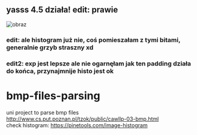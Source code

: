 ## yasss 4.5 działa! edit: prawie

![obraz](https://user-images.githubusercontent.com/81712088/115205916-55ff6080-a0fa-11eb-9112-5574922b1774.png)

### edit: ale histogram już nie, coś pomieszałam z tymi bitami, generalnie grzyb straszny xd
### edit2: exp jest lepsze ale nie ogarnęłam jak ten padding działa do końca, przynajmnije histo jest ok

# bmp-files-parsing
uni project to parse bmp files<br>
http://www.cs.put.poznan.pl/tzok/public/cawllp-03-bmp.html<br>
check histogram: https://pinetools.com/image-histogram
